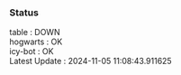 ### Status


table : DOWN  
hogwarts : OK  
icy-bot : OK  
Latest Update : 2024-11-05 11:08:43.911625

